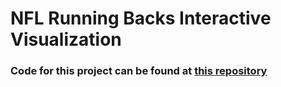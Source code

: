 # NFL Running Backs Interactive Visualization

### Code for this project can be found at [this repository](https://github.com/a-camarillo/NFL-running-backs-2019)
